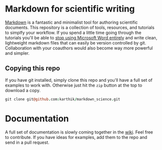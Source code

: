 # Markdown for scientific writing

[Markdown](http://inundata.org/2012/06/01/markdown-and-the-future-of-collaborative-manuscript-writing/) is a fantastic and minimalist tool for authoring scientific documents. This repository is a collection of tools, resources, and tutorials to simplfy your workflow. If you spend a little time going through the tutorials you'll be able to [stop using Microsoft Word entirely](http://inundata.org/2012/12/04/how-to-ditch-word/) and write clean, lightweight markdown files that can easily be version controlled by git. Collaboration with your coauthors would also become way more powerful and simpler.


## Copying this repo

If you have git installed, simply clone this repo and you'll have a full set of examples to work with. Otherwise just hit the `zip` button at the top to download a copy.

```coffee
git clone git@github.com:karthik/markdown_science.git
```

# Documentation

A full set of documentation is slowly coming together in the [wiki](https://github.com/karthik/markdown_science/wiki). Feel free to contribute. If you have ideas for examples, add them to the repo and send in a pull request.
 
